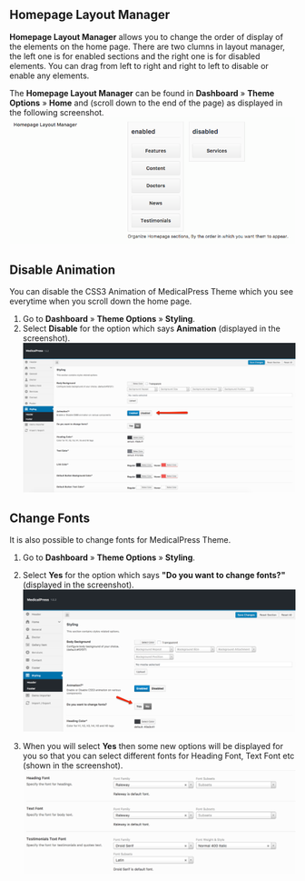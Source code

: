 ## Homepage Layout Manager

**Homepage Layout Manager** allows you to change the order of display of the elements on the home page. 
There are two clumns in layout manager, the left one is for enabled sections and the right one is for disabled elements.
You can drag from left to right and right to left to disable or enable any elements.

The **Homepage Layout Manager** can be found in **Dashboard** &raquo; **Theme Options** &raquo; **Home** and (scroll down to the end of the page) as displayed in the following screenshot.
![Homepage Layout Manager](images/theme-options/homepage-layout-manager.png)

## Disable Animation

You can disable the CSS3 Animation of MedicalPress Theme which you see everytime when you scroll down the home page.

1. Go to **Dashboard** &raquo; **Theme Options** &raquo; **Styling**.
2. Select **Disable** for the option which says **Animation** (displayed in the screenshot).
![Disable CSS3 Animation](images/theme-options/disable-css3-animation.png)


## Change Fonts

It is also possible to change fonts for MedicalPress Theme.

1. Go to **Dashboard** &raquo; **Theme Options** &raquo; **Styling**.
2. Select **Yes** for the option which says **"Do you want to change fonts?"** (displayed in the screenshot).
![Change Fonts in MedicalPress Theme](images/theme-options/change-fonts-to-yes.png)

3. When you will select **Yes** then some new options will be displayed for you so that you can select different fonts for Heading Font, Text Font etc (shown in the screenshot).
![Font Selection](images/theme-options/font-selection.png)

